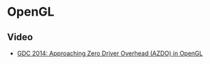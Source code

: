 # OpenGL

## Video

- [GDC 2014: Approaching Zero Driver Overhead (AZDO) in OpenGL](https://www.youtube.com/watch?v=K70QbvzB6II)
